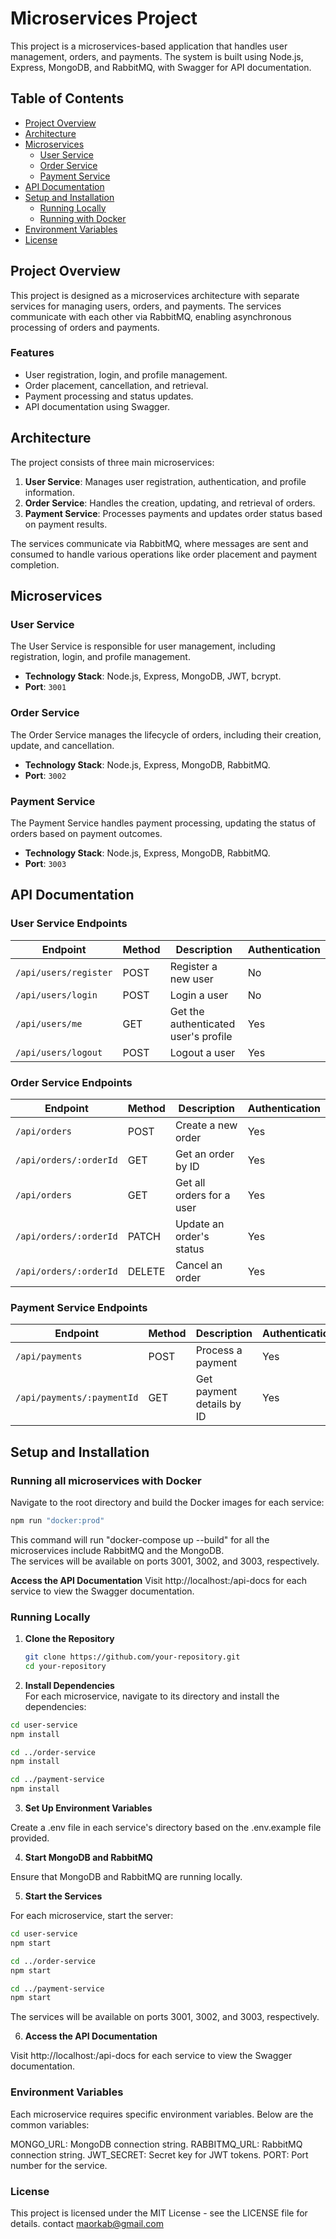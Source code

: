 # Microservices Project

This project is a microservices-based application that handles user management, orders, and payments. The system is built using Node.js, Express, MongoDB, and RabbitMQ, with Swagger for API documentation.

## Table of Contents

- [Project Overview](#project-overview)
- [Architecture](#architecture)
- [Microservices](#microservices)
  - [User Service](#user-service)
  - [Order Service](#order-service)
  - [Payment Service](#payment-service)
- [API Documentation](#api-documentation)
- [Setup and Installation](#setup-and-installation)
  - [Running Locally](#running-locally)
  - [Running with Docker](#running-with-docker)
- [Environment Variables](#environment-variables)
- [License](#license)

## Project Overview

This project is designed as a microservices architecture with separate services for managing users, orders, and payments. The services communicate with each other via RabbitMQ, enabling asynchronous processing of orders and payments.

### Features

- User registration, login, and profile management.
- Order placement, cancellation, and retrieval.
- Payment processing and status updates.
- API documentation using Swagger.

## Architecture

The project consists of three main microservices:

1. **User Service**: Manages user registration, authentication, and profile information.
2. **Order Service**: Handles the creation, updating, and retrieval of orders.
3. **Payment Service**: Processes payments and updates order status based on payment results.

The services communicate via RabbitMQ, where messages are sent and consumed to handle various operations like order placement and payment completion.

## Microservices

### User Service

The User Service is responsible for user management, including registration, login, and profile management.

- **Technology Stack**: Node.js, Express, MongoDB, JWT, bcrypt.
- **Port**: `3001`

### Order Service

The Order Service manages the lifecycle of orders, including their creation, update, and cancellation.

- **Technology Stack**: Node.js, Express, MongoDB, RabbitMQ.
- **Port**: `3002`

### Payment Service

The Payment Service handles payment processing, updating the status of orders based on payment outcomes.

- **Technology Stack**: Node.js, Express, MongoDB, RabbitMQ.
- **Port**: `3003`

## API Documentation

### User Service Endpoints

| Endpoint              | Method | Description                          | Authentication |
| --------------------- | ------ | ------------------------------------ | -------------- |
| `/api/users/register` | POST   | Register a new user                  | No             |
| `/api/users/login`    | POST   | Login a user                         | No             |
| `/api/users/me`       | GET    | Get the authenticated user's profile | Yes            |
| `/api/users/logout`   | POST   | Logout a user                        | Yes            |

### Order Service Endpoints

| Endpoint               | Method | Description               | Authentication |
| ---------------------- | ------ | ------------------------- | -------------- |
| `/api/orders`          | POST   | Create a new order        | Yes            |
| `/api/orders/:orderId` | GET    | Get an order by ID        | Yes            |
| `/api/orders`          | GET    | Get all orders for a user | Yes            |
| `/api/orders/:orderId` | PATCH  | Update an order's status  | Yes            |
| `/api/orders/:orderId` | DELETE | Cancel an order           | Yes            |

### Payment Service Endpoints

| Endpoint                   | Method | Description               | Authentication |
| -------------------------- | ------ | ------------------------- | -------------- |
| `/api/payments`            | POST   | Process a payment         | Yes            |
| `/api/payments/:paymentId` | GET    | Get payment details by ID | Yes            |

## Setup and Installation

### Running all microservices with Docker

Navigate to the root directory and build the Docker images for each service:

```bash
npm run "docker:prod"
```

This command will run "docker-compose up --build" for all the microservices include RabbitMQ and the MongoDB.  
 The services will be available on ports 3001, 3002, and 3003, respectively.

**Access the API Documentation**
Visit http://localhost:<port>/api-docs for each service to view the Swagger documentation.

### Running Locally

1. **Clone the Repository**

   ```bash
   git clone https://github.com/your-repository.git
   cd your-repository
   ```

2. **Install Dependencies**  
   For each microservice, navigate to its directory and install the dependencies:

```bash
cd user-service
npm install
```

```bash
cd ../order-service
npm install
```

```bash
cd ../payment-service
npm install
```

3. **Set Up Environment Variables**

Create a .env file in each service's directory based on the .env.example file provided.

4. **Start MongoDB and RabbitMQ**

Ensure that MongoDB and RabbitMQ are running locally.

5. **Start the Services**

For each microservice, start the server:

```bash
cd user-service
npm start
```

```bash
cd ../order-service
npm start
```

```bash
cd ../payment-service
npm start
```

The services will be available on ports 3001, 3002, and 3003, respectively.

6. **Access the API Documentation**

Visit http://localhost:<port>/api-docs for each service to view the Swagger documentation.

### Environment Variables

Each microservice requires specific environment variables. Below are the common variables:

MONGO_URL: MongoDB connection string.
RABBITMQ_URL: RabbitMQ connection string.
JWT_SECRET: Secret key for JWT tokens.
PORT: Port number for the service.

### License

This project is licensed under the MIT License - see the LICENSE file for details.
contact maorkab@gmail.com
